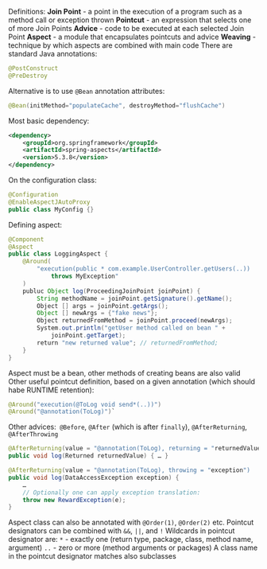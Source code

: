 Definitions:
**Join Point** - a point in the execution of a program such as a method call or exception thrown
**Pointcut** - an expression that selects one of more Join Points
**Advice** - code to be executed at each selected Join Point
**Aspect** - a module that encapsulates pointcuts and advice
**Weaving** - technique by which aspects are combined with main code
There are standard Java annotations:  
```Java
@PostConstruct  
@PreDestroy
```
Alternative is to use `@Bean` annotation attributes:  
```Java
@Bean(initMethod="populateCache", destroyMethod="flushCache")
```
Most basic dependency:
```xml
<dependency>
    <groupId>org.springframework</groupId>
    <artifactId>spring-aspects</artifactId>
    <version>5.3.8</version>
</dependency>
```
On the configuration class:  
```Java
@Configuration  
@EnableAspectJAutoProxy  
public class MyConfig {}
```
Defining aspect:  
```Java
@Component  
@Aspect  
public class LoggingAspect {  
    @Around(  
        "execution(public * com.example.UserController.getUsers(..)) 
			throws MyException"  
    )  
    publuc Object log(ProceedingJoinPoint joinPoint) {  
        String methodName = joinPoint.getSignature().getName();  
        Object [] args = joinPoint.getArgs();  
        Object [] newArgs = {"fake news"};    
        Object returnedFromMethod = joinPoint.proceed(newArgs);  
        System.out.println("getUser method called on bean " +  
	        joinPoint.getTarget);  
        return "new returned value"; // returnedFromMethod;    
    }     
}
```
Aspect must be a bean, other methods of creating beans are also valid
Other useful pointcut definition, based on a given annotation (which should habe RUNTIME retention):
```Java
@Around("execution(@ToLog void send*(..))")  
@Around("@annotation(ToLog)")`
```
Other advices:` @Before`, `@After` (which is after `finally`), `@AfterReturning`, `@AfterThrowing`
```Java
@AfterReturning(value = "@annotation(ToLog), returning = "returnedValue")  
public void log(Returned returnedValue) { … }
```
```Java
@AfterReturning(value = "@annotation(ToLog), throwing = "exception")  
public void log(DataAccessException exception) {  
    …  
    // Optionally one can apply exception translation:  
    throw new RewardException(e);  
}
```
Aspect class can also be annotated with `@Order(1)`, `@Order(2)` etc.
Pointcut designators can be combined with `&&`, `||`, and `!`
Wildcards in pointcut designator are:
`*` - exactly one (return type, package, class, method name, argument)
`..` - zero or more (method arguments or packages)
A class name in the pointcut designator matches also subclasses